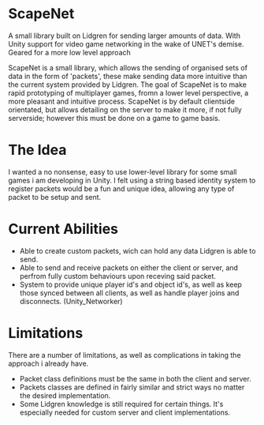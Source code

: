 # ScapeNet
A small library built on Lidgren for sending larger amounts of data. With Unity support for video game networking in the wake of UNET's demise. Geared for a more low level approach 

ScapeNet is a small library, which allows the sending of organised sets of data in the form of 'packets', these make sending data more intuitive than the current system provided by Lidgren. The goal of ScapeNet is to make rapid prototyping of multiplayer games, fromn a lower level perspective, a more pleasant and intuitive process. ScapeNet is by default clientside orientated, but allows detailing on the server to make it more, if not fully serverside; however this must be done on a game to game basis.

# The Idea
I wanted a no nonsense, easy to use lower-level library for some small games i am developing in Unity. I felt using a string based identity system to register packets would be a fun and unique idea, allowing any type of packet to be setup and sent.

# Current Abilities

- Able to create custom packets, wich can hold any data Lidgren is able to send.
- Able to send and receive packets on either the client or server, and perfrom fully custom behaviours upon receving said packet.
- System to provide unique player id's and object id's, as well as keep those synced between all clients, as well as handle player joins and disconnects. (Unity_Networker)

# Limitations

There are a number of limitations, as well as complications in taking the approach i already have.

- Packet class definitions must be the same in both the client and server.
- Packets classes are defined in fairly similar and strict ways no matter the desired implementation.
- Some Lidgren knowledge is still required for certain things. It's especially needed for custom server and client implementations.
